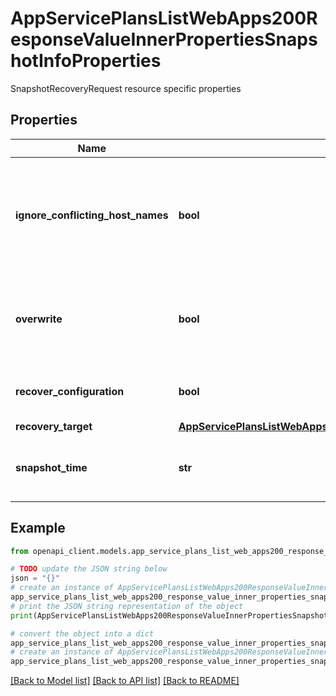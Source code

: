 # AppServicePlansListWebApps200ResponseValueInnerPropertiesSnapshotInfoProperties

SnapshotRecoveryRequest resource specific properties

## Properties

Name | Type | Description | Notes
------------ | ------------- | ------------- | -------------
**ignore_conflicting_host_names** | **bool** | If true, custom hostname conflicts will be ignored when recovering to a target web app. This setting is only necessary when RecoverConfiguration is enabled. | [optional] 
**overwrite** | **bool** | If &lt;code&gt;true&lt;/code&gt; the recovery operation can overwrite source app; otherwise, &lt;code&gt;false&lt;/code&gt;. | 
**recover_configuration** | **bool** | If true, site configuration, in addition to content, will be reverted. | [optional] 
**recovery_target** | [**AppServicePlansListWebApps200ResponseValueInnerPropertiesSnapshotInfoPropertiesRecoveryTarget**](AppServicePlansListWebApps200ResponseValueInnerPropertiesSnapshotInfoPropertiesRecoveryTarget.md) |  | [optional] 
**snapshot_time** | **str** | Point in time in which the app recovery should be attempted, formatted as a DateTime string. | [optional] 

## Example

```python
from openapi_client.models.app_service_plans_list_web_apps200_response_value_inner_properties_snapshot_info_properties import AppServicePlansListWebApps200ResponseValueInnerPropertiesSnapshotInfoProperties

# TODO update the JSON string below
json = "{}"
# create an instance of AppServicePlansListWebApps200ResponseValueInnerPropertiesSnapshotInfoProperties from a JSON string
app_service_plans_list_web_apps200_response_value_inner_properties_snapshot_info_properties_instance = AppServicePlansListWebApps200ResponseValueInnerPropertiesSnapshotInfoProperties.from_json(json)
# print the JSON string representation of the object
print(AppServicePlansListWebApps200ResponseValueInnerPropertiesSnapshotInfoProperties.to_json())

# convert the object into a dict
app_service_plans_list_web_apps200_response_value_inner_properties_snapshot_info_properties_dict = app_service_plans_list_web_apps200_response_value_inner_properties_snapshot_info_properties_instance.to_dict()
# create an instance of AppServicePlansListWebApps200ResponseValueInnerPropertiesSnapshotInfoProperties from a dict
app_service_plans_list_web_apps200_response_value_inner_properties_snapshot_info_properties_from_dict = AppServicePlansListWebApps200ResponseValueInnerPropertiesSnapshotInfoProperties.from_dict(app_service_plans_list_web_apps200_response_value_inner_properties_snapshot_info_properties_dict)
```
[[Back to Model list]](../README.md#documentation-for-models) [[Back to API list]](../README.md#documentation-for-api-endpoints) [[Back to README]](../README.md)


